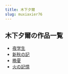 ```yaml
---
title: 木下夕爾
slug: muxiaxier76
---
```


## 木下夕爾の作品一覧

- [夜学生](yexueshengaa)
- [新秋の記](xinqiunoji73)
- [晩夏](wanxia28)
- [火の記憶](huonojiyi64)
